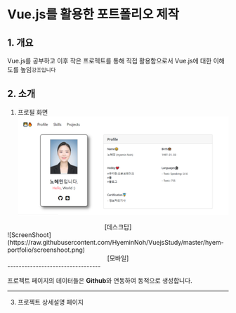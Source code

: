 Vue.js를 활용한 포트폴리오 제작
=======================
## 1. 개요
Vue.js를 공부하고 이후 작은 프로젝트를 통해 직접 활용함으로서 Vue.js에 대한 이해도를 높임```강조입니다```

## 2. 소개   
1. 프로필 화면   
![ScreenShoot](https://raw.githubusercontent.com/HyeminNoh/VuejsStudy/master/hyem-portfolio/screenshoot.png)  
<center>[데스크탑]</center>
![ScreenShoot](https://raw.githubusercontent.com/HyeminNoh/VuejsStudy/master/hyem-portfolio/screenshoot.png)  
<center>[모바일]</center>   
---------------------------------


프로젝트 페이지의 데이터들은 <strong>Github</strong>와 연동하여 동적으로 생성합니다.

---------------------------------


3. 프로젝트 상세설명 페이지
